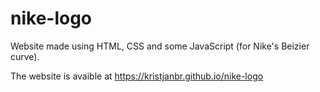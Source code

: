 # nike-logo

Website made using HTML, CSS and some JavaScript (for Nike's Beizier curve).

The website is avaible at https://kristjanbr.github.io/nike-logo